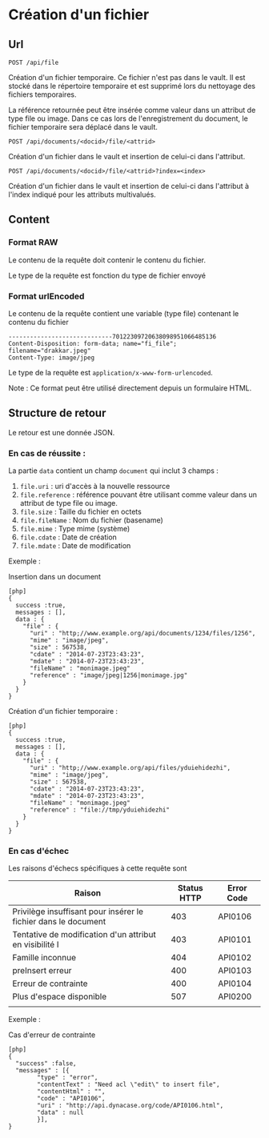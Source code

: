 # Création d'un fichier 

## Url



    POST /api/file

Création d'un fichier temporaire. Ce fichier n'est pas dans le vault. Il est
stocké dans le répertoire temporaire et est supprimé lors du nettoyage des
fichiers temporaires.

La référence retournée peut être insérée comme valeur dans un attribut de type
file ou  image. Dans ce cas lors de l'enregistrement du document, le fichier
temporaire sera déplacé dans le vault.

    POST /api/documents/<docid>/file/<attrid>

Création d'un fichier dans le vault et insertion de celui-ci dans l'attribut.

    POST /api/documents/<docid>/file/<attrid>?index=<index>

Création d'un fichier dans le vault  et insertion de celui-ci dans l'attribut à
l'index indiqué pour les attributs multivalués.




## Content

### Format RAW

Le contenu de la requête doit contenir le contenu du fichier.

Le type de la requête est fonction du type de fichier envoyé

### Format urlEncoded

Le contenu de la requête contient une variable (type file) contenant le contenu
du fichier

    -----------------------------70122309720638098951066485136 
    Content-Disposition: form-data; name="fi_file"; filename="drakkar.jpeg" 
    Content-Type: image/jpeg

Le type de la requête est `application/x-www-form-urlencoded`.

Note : Ce format peut être utilisé directement depuis un formulaire HTML.


## Structure de retour

Le retour est une donnée JSON.

### En cas de réussite :

La partie `data` contient un champ `document` qui inclut 3 champs :

1.  `file.uri` : uri d'accès à la nouvelle ressource
1.  `file.reference` : référence pouvant être utilisant comme valeur
     dans un attribut de type file ou  image. 
1.  `file.size` : Taille du fichier en octets
1.  `file.fileName` : Nom du fichier (basename)
1.  `file.mime` : Type mime (système)
1.  `file.cdate` : Date de création
1.  `file.mdate` : Date de modification

Exemple :


Insertion dans un document

    [php]
    {
      success :true,
      messages : [],
      data : {
        "file" : {
          "uri" : "http;//www.example.org/api/documents/1234/files/1256",
          "mime" : "image/jpeg",
          "size" : 567538,
          "cdate" : "2014-07-23T23:43:23",
          "mdate" : "2014-07-23T23:43:23",
          "fileName" : "monimage.jpeg"
          "reference" : "image/jpeg|1256|monimage.jpg"
        }
      }
    }


Création d'un fichier temporaire :


    [php]
    {
      success :true,
      messages : [],
      data : {
        "file" : {
          "uri" : "http;//www.example.org/api/files/yduiehidezhi",
          "mime" : "image/jpeg",
          "size" : 567538,
          "cdate" : "2014-07-23T23:43:23",
          "mdate" : "2014-07-23T23:43:23",
          "fileName" : "monimage.jpeg"
          "reference" : "file://tmp/yduiehidezhi"
        }
      }
    }




### En cas d'échec

Les raisons d'échecs spécifiques à cette requête sont 

|                             Raison                             | Status HTTP | Error Code |
| -------------------------------------------------------------- | ----------- | ---------- |
| Privilège insuffisant pour insérer le fichier dans le document |         403 | API0106    |
| Tentative de modification d'un attribut en visibilité I        |         403 | API0101    |
| Famille inconnue                                               |         404 | API0102    |
| preInsert erreur                                               |         400 | API0103    |
| Erreur de contrainte                                           |         400 | API0104    |
| Plus d'espace disponible                                       |         507 | API0200    |
|                                                                |             |            |

Exemple : 

Cas d'erreur de contrainte


    [php]
    {
      "success" :false,
      "messages" : [{
            "type" : "error", 
            "contentText" : "Need acl \"edit\" to insert file",
            "contentHtml" : "",
            "code" : "API0106", 
            "uri" : "http://api.dynacase.org/code/API0106.html",
            "data" : null
            }],
    }

